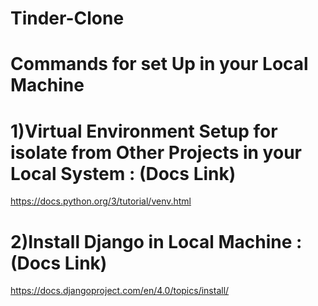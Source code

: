# Tinder-Clone

# Commands for set Up in your Local Machine

# 1)Virtual Environment Setup for isolate from Other Projects in your Local System : (Docs Link)

https://docs.python.org/3/tutorial/venv.html

# 2)Install Django in Local Machine : (Docs Link)

https://docs.djangoproject.com/en/4.0/topics/install/


